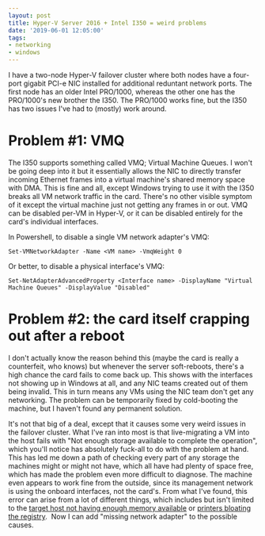 ```yaml
---
layout: post
title: Hyper-V Server 2016 + Intel I350 = weird problems
date: '2019-06-01 12:05:00'
tags:
- networking
- windows
---
```


I have a two-node Hyper-V failover cluster where both nodes have a four-port gigabit PCI-e NIC installed for additional reduntant network ports. The first node has an older Intel PRO/1000, whereas the other one has the PRO/1000's new brother the I350. The PRO/1000 works fine, but the I350 has two issues I've had to (mostly) work around.

# Problem #1: VMQ

The I350 supports something called VMQ; Virtual Machine Queues. I won't be going deep into it but it essentially allows the NIC to directly transfer incoming Ethernet frames into a virtual machine's shared memory space with DMA. This is fine and all, except Windows trying to use it with the I350 breaks all VM network traffic in the card. There's no other visible symptom of it except the virtual machine just not getting any frames in or out. VMQ can be disabled per-VM in Hyper-V, or it can be disabled entirely for the card's individual interfaces.

<!--kg-card-begin: markdown-->

In Powershell, to disable a single VM network adapter's VMQ:

    Set-VMNetworkAdapter -Name <VM name> -VmqWeight 0

Or better, to disable a physical interface's VMQ:

    Set-NetAdapterAdvancedProperty <Interface name> -DisplayName "Virtual Machine Queues" -DisplayValue "Disabled"

<!--kg-card-end: markdown-->
# Problem #2: the card itself crapping out after a reboot

I don't actually know the reason behind this (maybe the card is really a counterfeit, who knows) but whenever the server soft-reboots, there's a high chance the card fails to come back up. This shows with the interfaces not showing up in Windows at all, and any NIC teams created out of them being invalid. This in turn means any VMs using the NIC team don't get any networking. The problem can be temporarily fixed by cold-booting the machine, but I haven't found any permanent solution.

It's not that big of a deal, except that it causes some very weird issues in the failover cluster. What I've ran into most is that live-migrating a VM into the host fails with "Not enough storage available to complete the operation", which you'll notice has absolutely fuck-all to do with the problem at hand. This has led me down a path of checking every part of any storage the machines might or might not have, which all have had plenty of space free, which has made the problem even more difficult to diagnose. The machine even appears to work fine from the outside, since its management network is using the onboard interfaces, not the card's. From what I've found, this error can arise from a lot of different things, which includes but isn't limited to the [target host not having enough memory available](https://www.virtualizationhowto.com/2017/03/windows-server-2016-hyper-v-cluster-not-enough-storage-space-available) or [printers bloating the registry](https://community.spiceworks.com/topic/161032-not-enough-storage-is-available-to-complete-this-operation-loaduserprofile). &nbsp;Now I can add "missing network adapter" to the possible causes.

